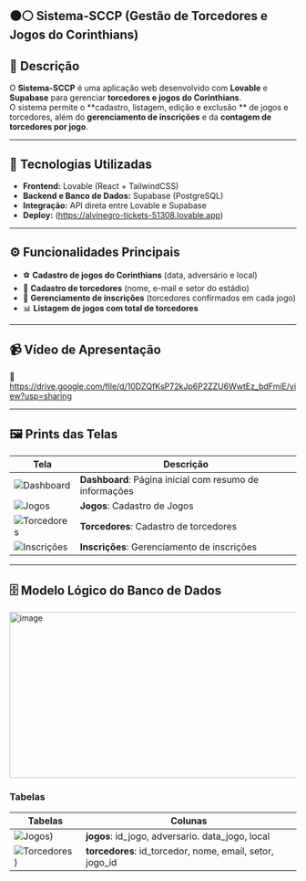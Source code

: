  ⚫⚪ Sistema-SCCP (Gestão de Torcedores e Jogos do Corinthians)
---

## 📌 Descrição
O **Sistema-SCCP** é uma aplicação web desenvolvido com **Lovable** e **Supabase** para gerenciar **torcedores e jogos do Corinthians**.  
O sistema permite o **cadastro, listagem, edição e exclusão ** de jogos e torcedores, além do **gerenciamento de inscrições** e da **contagem de torcedores por jogo**.

---

## 🚀 Tecnologias Utilizadas
- **Frontend:** Lovable (React + TailwindCSS)
- **Backend e Banco de Dados:** Supabase (PostgreSQL)
- **Integração:** API direta entre Lovable e Supabase
- **Deploy:** (https://alvinegro-tickets-51308.lovable.app)

---

## ⚙️ Funcionalidades Principais
- ⚽ **Cadastro de jogos do Corinthians** (data, adversário e local)
- 👥 **Cadastro de torcedores** (nome, e-mail e setor do estádio)
- 🧾 **Gerenciamento de inscrições** (torcedores confirmados em cada jogo)
- 📊 **Listagem de jogos com total de torcedores**

---

## 📹 Vídeo de Apresentação
🎥 https://drive.google.com/file/d/10DZQfKsP72kJp6P2ZZU6WwtEz_bdFmiE/view?usp=sharing

---

## 🖼️ Prints das Telas
| Tela | Descrição |
|------|------------|
| ![Dashboard](https://github.com/user-attachments/assets/8b464a93-ff91-480f-a8fe-3697779c3c6c) | **Dashboard**: Página inicial com resumo de informações | 
| ![Jogos](https://github.com/user-attachments/assets/97cfc9af-70e1-462f-a067-72fb6a989acf) | **Jogos**: Cadastro de Jogos |
| ![Torcedores](https://github.com/user-attachments/assets/e49052a9-bbcf-4b9b-b78d-3d1b3b5e64a1) | **Torcedores**: Cadastro de torcedores |
| ![Inscrições](https://github.com/user-attachments/assets/a936838d-2817-4ef9-8ce4-a85bc5dddd2e) | **Inscrições**: Gerenciamento de inscrições |

---


## 🗄️ Modelo Lógico do Banco de Dados
<img width="753" height="291" alt="image" src="https://github.com/user-attachments/assets/4f64f20a-e8fd-4aaf-bcd6-9a7570315a8e" />

### Tabelas
| Tabelas | Colunas |
|------|------------|
| ![Jogos](https://github.com/user-attachments/assets/39d5ef6f-2621-4f16-bb6e-fa1a3fc62f2a)) | **jogos**: id_jogo, adversario. data_jogo, local | 
| ![Torcedores](https://github.com/user-attachments/assets/e60ad3e6-1f45-4c47-9e28-25d8fbacbcd7) ) | **torcedores**: id_torcedor, nome, email, setor, jogo_id |











